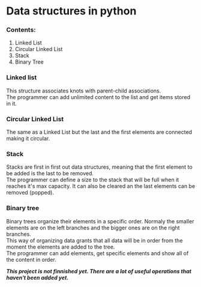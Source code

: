 # Data structures in python

### Contents:
1. Linked List
2. Circular Linked List
3. Stack
4. Binary Tree

### Linked list
This structure associates knots with parent-child associations.  
The programmer can add unlimited content to the list and get items stored in it.

### Circular Linked List
The same as a Linked List but the last and the first elements are connected making it circular.  

### Stack
Stacks are first in first out data structures, meaning that the first element to be added is the last to be removed.  
The programmer can define a size to the stack that will be full when it reaches it's max capacity. It can also be cleared an the last elements can be removed (popped).

### Binary tree
Binary trees organize their elements in a specific order. Normaly the smaller elements are on the left branches and the bigger ones are on the right branches.  
This way of organizing data grants that all data will be in order from the moment the elements are added to the tree.  
The programmer can add elements, get specific elements and show all of the content in order.
  
    

***This project is not finnished yet. There are a lot of useful operations that haven't been added yet.***
